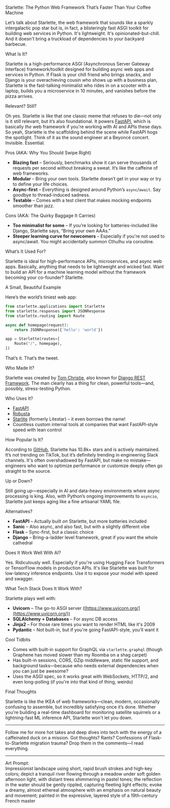 Starlette: The Python Web Framework That’s Faster Than Your Coffee Machine

Let’s talk about Starlette, the web framework that sounds like a sparkly intergalactic pop star but is, in fact, a blisteringly fast ASGI toolkit for building web services in Python. It's lightweight. It's opinionated-but-chill. And it doesn't bring a truckload of dependencies to your backyard barbecue.

What Is It?

Starlette is a high-performance ASGI (Asynchronous Server Gateway Interface) framework/toolkit designed for building async web apps and services in Python. If Flask is your chill friend who brings snacks, and Django is your overachieving cousin who shows up with a business plan, Starlette is the fast-talking minimalist who rides in on a scooter with a laptop, builds you a microservice in 10 minutes, and vanishes before the pizza arrives.

Relevant? Still?

Oh yes. Starlette is like that one classic meme that refuses to die—not only is it still relevant, but it’s also foundational. It powers [FastAPI](https://fastapi.tiangolo.com/), which is basically *the* web framework if you're working with AI and APIs these days. So yeah, Starlette is the scaffolding behind the scene while FastAPI hogs the spotlight. Think of it as the sound engineer at a Beyoncé concert. Invisible. Essential.

Pros (AKA: Why You Should Swipe Right)

- **Blazing fast** – Seriously, benchmarks show it can serve thousands of requests per second without breaking a sweat. It’s like the caffeine of web frameworks.
- **Modular** – Bring your own tools. Starlette doesn’t get in your way or try to define your life choices.
- **Async-first** – Everything is designed around Python’s `async`/`await`. Say goodbye to thread-induced sadness.
- **Testable** – Comes with a test client that makes mocking endpoints smoother than jazz.

Cons (AKA: The Quirky Baggage It Carries)

- **Too minimalist for some** – If you’re looking for batteries-included like Django, Starlette says, “Bring your own AAAs.”
- **Steeper learning curve for newcomers** – Especially if you're not used to async/await. You might accidentally summon Cthulhu via coroutine.

What’s It Used For?

Starlette is ideal for high-performance APIs, microservices, and async web apps. Basically, anything that needs to be lightweight and wicked fast. Want to build an API for a machine learning model without the framework becoming your co-founder? Starlette.

A Small, Beautiful Example

Here’s the world’s tiniest web app:

````python
from starlette.applications import Starlette
from starlette.responses import JSONResponse
from starlette.routing import Route

async def homepage(request):
    return JSONResponse({'hello': 'world'})

app = Starlette(routes=[
    Route("/", homepage),
])
````

That’s it. That’s the tweet.

Who Made It?

Starlette was created by [Tom Christie](https://github.com/encode/starlette), also known for [Django REST Framework](https://www.django-rest-framework.org/). The man clearly has a thing for clean, powerful tools—and, possibly, stress-testing Python.

Who Uses It?

- [FastAPI](https://fastapi.tiangolo.com/)
- [Robusta](https://github.com/robusta-dev/robusta)
- [Starlite](https://starliteproject.dev/) (formerly Litestar) – it even borrows the name!
- Countless custom internal tools at companies that want FastAPI-style speed with lean control

How Popular Is It?

According to [GitHub](https://github.com/encode/starlette), Starlette has 10.8k+ stars and is actively maintained. It’s not trending on TikTok, but it’s definitely trending in engineering Slack channels. It's often overshadowed by FastAPI, but make no mistake—engineers who want to optimize performance or customize deeply often go straight to the source.

Up or Down?

Still going up—especially in AI and data-heavy environments where async processing is king. Also, with Python’s ongoing improvements to `asyncio`, Starlette just keeps aging like a fine artisanal YAML file.

Alternatives?

- **FastAPI** – Actually built *on* Starlette, but more batteries included
- **Sanic** – Also async, and also fast, but with a slightly different vibe
- **Flask** – Sync-first, but a classic choice
- **Django** – Bring-a-ladder level framework, great if you want the whole cathedral

Does It Work Well With AI?

Yes. Ridiculously well. Especially if you're using Hugging Face Transformers or TensorFlow models in production APIs. It's like Starlette was built for low-latency inference endpoints. Use it to expose your model with speed and swagger.

What Tech Stack Does It Work With?

Starlette plays well with:

- **Uvicorn** – The go-to ASGI server ([https://www.uvicorn.org/](https://www.uvicorn.org/))
- **SQLAlchemy + Databases** – For async DB access
- **Jinja2** – For those rare times you want to render HTML like it's 2009
- **Pydantic** – Not built-in, but if you're going FastAPI-style, you’ll want it

Cool Tidbits

- Comes with built-in support for GraphQL via `starlette.graphql` (though Graphene has moved slower than my Roomba on a shag carpet)
- Has built-in sessions, CORS, GZip middleware, static file support, and background tasks—because who needs external dependencies when you can just be awesome?
- Uses the ASGI spec, so it works great with WebSockets, HTTP/2, and even long-polling (if you're into that kind of thing, weirdo)

Final Thoughts

Starlette is like the IKEA of web frameworks—clean, modern, occasionally confusing to assemble, but incredibly satisfying once it’s done. Whether you're building a real-time dashboard for monitoring satellite squirrels or a lightning-fast ML inference API, Starlette won't let you down.

---

Follow me for more hot takes and deep dives into tech with the energy of a caffeinated duck on a mission. Got thoughts? Rants? Confessions of Flask-to-Starlette migration trauma? Drop them in the comments—I read everything.

---

Art Prompt:  
Impressionist landscape using short, rapid brush strokes and high-key colors; depict a tranquil river flowing through a meadow under soft golden afternoon light, with distant trees shimmering in pastel tones; the reflection in the water should be gently rippled, capturing fleeting light effects; evoke a dreamy, almost ethereal atmosphere with an emphasis on natural beauty and movement; painted in the expressive, layered style of a 19th-century French master

